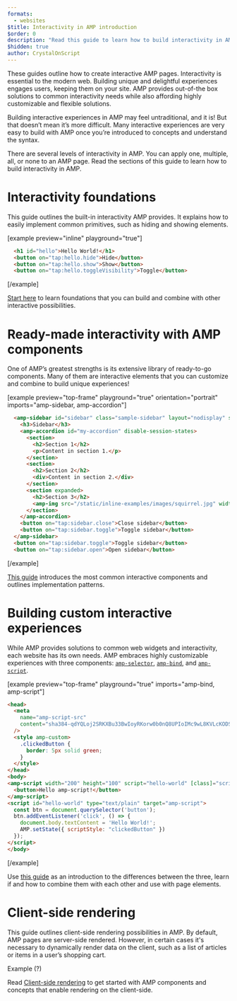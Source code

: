 ```yaml
---
formats:
  - websites
$title: Interactivity in AMP introduction
$order: 0
description: "Read this guide to learn how to build interactivity in AMP."
$hidden: true
author: CrystalOnScript
---
```


These guides outline how to create interactive AMP pages. Interactivity is essential to the modern web. Building unique and delightful experiences engages users, keeping them on your site. AMP provides out-of-the box solutions to common interactivity needs while also affording highly customizable and flexible solutions.

Building interactive experiences in AMP may feel untraditional, and it is! But that doesn’t mean it’s more difficult. Many interactive experiences are very easy to build with AMP once you’re introduced to concepts and understand the syntax.

There are several levels of interactivity in AMP. You can apply one, multiple, all, or none to an AMP page. Read the sections of this guide to learn how to build interactivity in AMP.

# Interactivity foundations

This guide outlines the built-in interactivity AMP provides. It explains how to easily implement common primitives, such as hiding and showing elements.

[example preview="inline" playground="true"]
```html
  <h1 id="hello">Hello World!</h1>
  <button on="tap:hello.hide">Hide</button>
  <button on="tap:hello.show">Show</button>
  <button on="tap:hello.toggleVisibility">Toggle</button>
```
[/example]

[Start here](foundations.md) to learn foundations that you can build and combine with other interactive possibilities.

# Ready-made interactivity with AMP components

One of AMP’s greatest strengths is its extensive library of ready-to-go components. Many of them are interactive elements that you can customize and combine to build unique experiences!

[example preview="top-frame" playground="true" orientation="portrait" imports="amp-sidebar, amp-accordion"]
```html
  <amp-sidebar id="sidebar" class="sample-sidebar" layout="nodisplay" side="right">
    <h3>Sidebar</h3>
    <amp-accordion id="my-accordion" disable-session-states>
      <section>
        <h2>Section 1</h2>
        <p>Content in section 1.</p>
      </section>
      <section>
        <h2>Section 2</h2>
        <div>Content in section 2.</div>
      </section>
      <section expanded>
        <h2>Section 3</h2>
        <amp-img src="/static/inline-examples/images/squirrel.jpg" width="320" height="256"></amp-img>
      </section>
    </amp-accordion>
    <button on="tap:sidebar.close">Close sidebar</button>
    <button on="tap:sidebar.toggle">Toggle sidebar</button>
  </amp-sidebar>
  <button on="tap:sidebar.toggle">Toggle sidebar</button>
  <button on="tap:sidebar.open">Open sidebar</button>
```
[/example]

[This guide](ready_made.md) introduces the most common interactive components and outlines implementation patterns.

# Building custom interactive experiences

While AMP provides solutions to common web widgets and interactivity, each website has its own needs. AMP embraces highly customizable experiences with three components: [`amp-selector`](../../../components/reference/amp-selector.md), [`amp-bind`](../../../components/reference/amp-bind.md), and [`amp-script`](../../../components/reference/amp-bind.md).

[example preview="top-frame" playground="true" imports="amp-bind, amp-script"]
```html
<head>
  <meta
    name="amp-script-src"
    content="sha384-qdYQLoj2SRKXBu33BwIoyRKorw0b0nQ8UPIoIMc9wL8KVLcKODSAK52yNGQNS_vN"
  />
  <style amp-custom>
    .clickedButton {
      border: 5px solid green;
    }
  </style>
</head>
<body>
<amp-script width="200" height="100" script="hello-world" [class]="scriptStyle">
  <button>Hello amp-script!</button>
</amp-script>
<script id="hello-world" type="text/plain" target="amp-script">
  const btn = document.querySelector('button');
  btn.addEventListener('click', () => {
    document.body.textContent = 'Hello World!';
    AMP.setState({ scriptStyle: "clickedButton" })
  });
</script>
</body>
```
[/example]

Use [this guide](custom_experiences.md) as an introduction to the differences between the three, learn if and how to combine them with each other and use with page elements.

# Client-side rendering

This guide outlines client-side rendering possibilities in AMP. By default, AMP pages are server-side rendered. However, in certain cases it's necessary to dynamically render data on the client, such as a list of articles or items in a user’s shopping cart.

Example (?)

Read [Client-side rendering](client_rendering.md) to get started with AMP components and concepts that enable rendering on the client-side.
